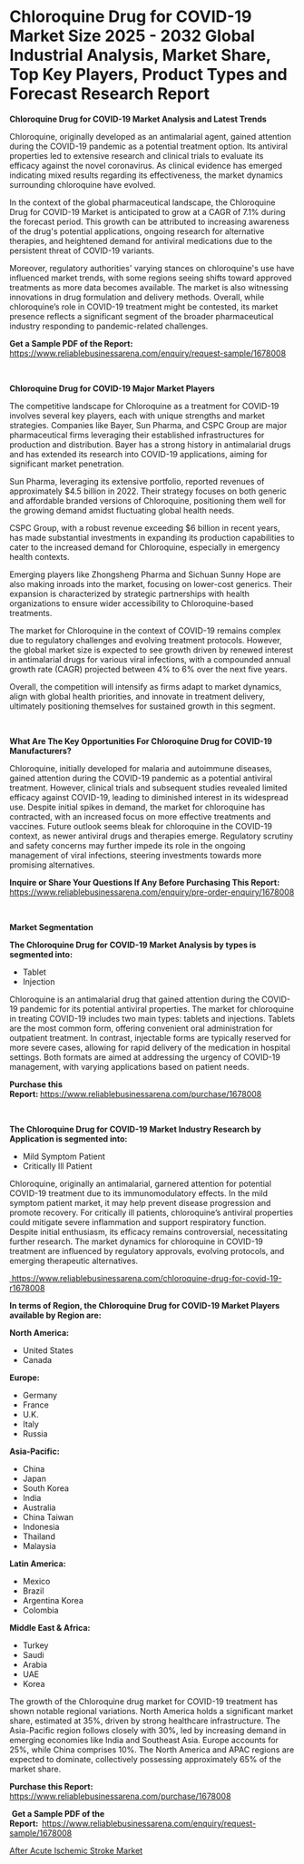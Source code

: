 <p><h1>Chloroquine Drug for COVID-19 Market Size 2025 - 2032 Global Industrial Analysis, Market Share, Top Key Players, Product Types and Forecast Research Report</h1></p><p><strong>Chloroquine Drug for COVID-19 Market Analysis and Latest Trends</strong></p>
<p><p>Chloroquine, originally developed as an antimalarial agent, gained attention during the COVID-19 pandemic as a potential treatment option. Its antiviral properties led to extensive research and clinical trials to evaluate its efficacy against the novel coronavirus. As clinical evidence has emerged indicating mixed results regarding its effectiveness, the market dynamics surrounding chloroquine have evolved. </p><p>In the context of the global pharmaceutical landscape, the Chloroquine Drug for COVID-19 Market is anticipated to grow at a CAGR of 7.1% during the forecast period. This growth can be attributed to increasing awareness of the drug's potential applications, ongoing research for alternative therapies, and heightened demand for antiviral medications due to the persistent threat of COVID-19 variants. </p><p>Moreover, regulatory authorities' varying stances on chloroquine's use have influenced market trends, with some regions seeing shifts toward approved treatments as more data becomes available. The market is also witnessing innovations in drug formulation and delivery methods. Overall, while chloroquine’s role in COVID-19 treatment might be contested, its market presence reflects a significant segment of the broader pharmaceutical industry responding to pandemic-related challenges.</p></p>
<p><strong>Get a Sample PDF of the Report:&nbsp;</strong> <a href="https://www.reliablebusinessarena.com/enquiry/request-sample/1678008?utm_campaign=2632&utm_medium=2&utm_source=Github&utm_content=ia&utm_term=25032025&utm_id=chloroquine-drug-for-covid-19">https://www.reliablebusinessarena.com/enquiry/request-sample/1678008</a></p>
<p>&nbsp;</p>
<p><strong>Chloroquine Drug for COVID-19 Major Market Players</strong></p>
<p><p>The competitive landscape for Chloroquine as a treatment for COVID-19 involves several key players, each with unique strengths and market strategies. Companies like Bayer, Sun Pharma, and CSPC Group are major pharmaceutical firms leveraging their established infrastructures for production and distribution. Bayer has a strong history in antimalarial drugs and has extended its research into COVID-19 applications, aiming for significant market penetration.</p><p>Sun Pharma, leveraging its extensive portfolio, reported revenues of approximately $4.5 billion in 2022. Their strategy focuses on both generic and affordable branded versions of Chloroquine, positioning them well for the growing demand amidst fluctuating global health needs. </p><p>CSPC Group, with a robust revenue exceeding $6 billion in recent years, has made substantial investments in expanding its production capabilities to cater to the increased demand for Chloroquine, especially in emergency health contexts.</p><p>Emerging players like Zhongsheng Pharma and Sichuan Sunny Hope are also making inroads into the market, focusing on lower-cost generics. Their expansion is characterized by strategic partnerships with health organizations to ensure wider accessibility to Chloroquine-based treatments.</p><p>The market for Chloroquine in the context of COVID-19 remains complex due to regulatory challenges and evolving treatment protocols. However, the global market size is expected to see growth driven by renewed interest in antimalarial drugs for various viral infections, with a compounded annual growth rate (CAGR) projected between 4% to 6% over the next five years. </p><p>Overall, the competition will intensify as firms adapt to market dynamics, align with global health priorities, and innovate in treatment delivery, ultimately positioning themselves for sustained growth in this segment.</p></p>
<p>&nbsp;</p>
<p><strong>What Are The Key Opportunities For Chloroquine Drug for COVID-19 Manufacturers?</strong></p>
<p><p>Chloroquine, initially developed for malaria and autoimmune diseases, gained attention during the COVID-19 pandemic as a potential antiviral treatment. However, clinical trials and subsequent studies revealed limited efficacy against COVID-19, leading to diminished interest in its widespread use. Despite initial spikes in demand, the market for chloroquine has contracted, with an increased focus on more effective treatments and vaccines. Future outlook seems bleak for chloroquine in the COVID-19 context, as newer antiviral drugs and therapies emerge. Regulatory scrutiny and safety concerns may further impede its role in the ongoing management of viral infections, steering investments towards more promising alternatives.</p></p>
<p><strong>Inquire or Share Your Questions If Any Before Purchasing This Report:</strong> <a href="https://www.reliablebusinessarena.com/enquiry/pre-order-enquiry/1678008?utm_campaign=2632&utm_medium=2&utm_source=Github&utm_content=ia&utm_term=25032025&utm_id=chloroquine-drug-for-covid-19">https://www.reliablebusinessarena.com/enquiry/pre-order-enquiry/1678008</a></p>
<p>&nbsp;</p>
<p><strong>Market Segmentation</strong></p>
<p><strong>The Chloroquine Drug for COVID-19 Market Analysis by types is segmented into:</strong></p>
<p><ul><li>Tablet</li><li>Injection</li></ul></p>
<p><p>Chloroquine is an antimalarial drug that gained attention during the COVID-19 pandemic for its potential antiviral properties. The market for chloroquine in treating COVID-19 includes two main types: tablets and injections. Tablets are the most common form, offering convenient oral administration for outpatient treatment. In contrast, injectable forms are typically reserved for more severe cases, allowing for rapid delivery of the medication in hospital settings. Both formats are aimed at addressing the urgency of COVID-19 management, with varying applications based on patient needs.</p></p>
<p><strong>Purchase this Report:&nbsp;</strong><a href="https://www.reliablebusinessarena.com/purchase/1678008?utm_campaign=2632&utm_medium=2&utm_source=Github&utm_content=ia&utm_term=25032025&utm_id=chloroquine-drug-for-covid-19">https://www.reliablebusinessarena.com/purchase/1678008</a></p>
<p>&nbsp;</p>
<p><strong>The Chloroquine Drug for COVID-19 Market Industry Research by Application is segmented into:</strong></p>
<p><ul><li>Mild Symptom Patient</li><li>Critically Ill Patient</li></ul></p>
<p><p>Chloroquine, originally an antimalarial, garnered attention for potential COVID-19 treatment due to its immunomodulatory effects. In the mild symptom patient market, it may help prevent disease progression and promote recovery. For critically ill patients, chloroquine’s antiviral properties could mitigate severe inflammation and support respiratory function. Despite initial enthusiasm, its efficacy remains controversial, necessitating further research. The market dynamics for chloroquine in COVID-19 treatment are influenced by regulatory approvals, evolving protocols, and emerging therapeutic alternatives.</p></p>
<p><a href="https://www.reliablebusinessarena.com/chloroquine-drug-for-covid-19-r1678008?utm_campaign=2632&utm_medium=2&utm_source=Github&utm_content=ia&utm_term=25032025&utm_id=chloroquine-drug-for-covid-19">&nbsp;https://www.reliablebusinessarena.com/chloroquine-drug-for-covid-19-r1678008</a></p>
<p><strong>In terms of Region, the Chloroquine Drug for COVID-19 Market Players available by Region are:</strong></p>
<p>
    <p> <strong> North America: </strong>
        <ul>
            <li>United States</li>
            <li>Canada</li>
        </ul>
        </p> 
    <p> <strong> Europe: </strong>
        <ul>
            <li>Germany</li>
            <li>France</li>
            <li>U.K.</li>
            <li>Italy</li>
            <li>Russia</li>
        </ul>
        </p> 
    <p> <strong> Asia-Pacific: </strong>
        <ul>
            <li>China</li>
            <li>Japan</li>
            <li>South Korea</li>
            <li>India</li>
            <li>Australia</li>
            <li>China Taiwan</li>
            <li>Indonesia</li>
            <li>Thailand</li>
            <li>Malaysia</li>
        </ul>
        </p> 
    <p> <strong> Latin America: </strong>
        <ul>
            <li>Mexico</li>
            <li>Brazil</li>
            <li>Argentina Korea</li>
            <li>Colombia</li>
        </ul>
        </p> 
    <p> <strong> Middle East & Africa: </strong>
        <ul>
            <li>Turkey</li>
            <li>Saudi</li>
            <li>Arabia</li>
            <li>UAE</li>
            <li>Korea</li>
        </ul>
    </p>
    </p>
<p><p>The growth of the Chloroquine drug market for COVID-19 treatment has shown notable regional variations. North America holds a significant market share, estimated at 35%, driven by strong healthcare infrastructure. The Asia-Pacific region follows closely with 30%, led by increasing demand in emerging economies like India and Southeast Asia. Europe accounts for 25%, while China comprises 10%. The North America and APAC regions are expected to dominate, collectively possessing approximately 65% of the market share.</p></p>
<p><strong>Purchase this Report: </strong><a href="https://www.reliablebusinessarena.com/purchase/1678008?utm_campaign=2632&utm_medium=2&utm_source=Github&utm_content=ia&utm_term=25032025&utm_id=chloroquine-drug-for-covid-19">https://www.reliablebusinessarena.com/purchase/1678008</a></p>
<p>&nbsp;<strong>Get a Sample PDF of the Report:&nbsp;&nbsp;</strong><a href="https://www.reliablebusinessarena.com/enquiry/request-sample/1678008?utm_campaign=2632&utm_medium=2&utm_source=Github&utm_content=ia&utm_term=25032025&utm_id=chloroquine-drug-for-covid-19">https://www.reliablebusinessarena.com/enquiry/request-sample/1678008</a></p>
<p><strong></strong></p>
<p><p><a href="https://github.com/pimanoruman/Market-Research-Report-List-1/blob/main/after-acute-ischemic-stroke-market.md?utm_campaign=2632&utm_medium=2&utm_source=Github&utm_content=ia&utm_term=25032025&utm_id=chloroquine-drug-for-covid-19">After Acute Ischemic Stroke Market</a></p></p>